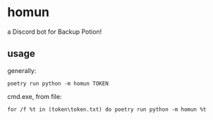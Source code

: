 # homun
a Discord bot for Backup Potion!

## usage
generally:
```
poetry run python -m homun TOKEN
```
cmd.exe, from file:
```
for /f %t in (token\token.txt) do poetry run python -m homun %t
```
